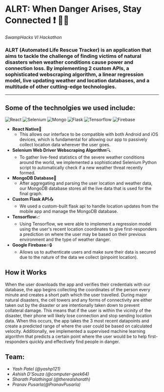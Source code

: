# ALRT: When Danger Arises, Stay Connected :exclamation: :fire_engine::dash:

*SwampHacks VI Hackathon*
### ALRT (Automated Life Rescue Tracker) is an application that aims to tackle the challenge of finding victims of natural disasters when weather conditions cause power and connection loss. By implementing 2 custom APIs, a sophisticated webscraping algorithm, a linear regression model, live updating weather and location databases, and a multitude of other cutting-edge technologies. ###
---
## Some of the technolgies we used include: ##
  ![React](https://img.icons8.com/ios/150/000000/react-native.png)
  ![Selenium](https://github.com/computer-geek64/alrt/blob/master/assets/img/Selenium.png)
  ![Mongo](https://github.com/computer-geek64/alrt/blob/master/assets/img/mongo2.png)
  ![Flask](https://www.olirowan.xyz/static/images/icons/flask-plain.svg)
  ![Tensorflow](https://github.com/computer-geek64/alrt/blob/master/assets/img/tensor.png)
  ![Firebase](https://github.com/computer-geek64/alrt/blob/master/assets/img/firebase2.png)
    
* **React Native**:iphone:
  * This allows our interface to be compatible with both Android and iOS devices, which is fundamental for allowing our app to passively collect location data wherever the user goes.
* **Selenium Web Driver Webscraping Algorithm**:mag:
  * To gather live-feed statistics of the severe weather conditions around the world, we implemented a sophisticated Selenium Python script to automatically check if a new weather threat recently formed.
* **MongoDB Database**:page_facing_up:
  * After aggregating and parsing the user location and weather data, our MongoDB database stores all the live data that is used for the final graph.
* **Custom Flask API**:outbox_tray:
  * We used a custom-built flask api to handle location updates from the mobile app and manage the MongoDB database.
* **Tensorflow**:chart_with_upwards_trend:
  * Using Tensorflow, we were able to implement a regression model using the user's recent location coordinates to give first-responders a prediction on where the user may be based on their previous environment and the type of weather danger.
* **Google Firebase**:fire::lock:
  * Allows us to authenticate users and make sure their data is secured due to the nature of the data we collect (pinpoint location).

## How it Works ##

When the user downloads the app and verifies their credentials with our database, the app begins collecting the coordinates of the person every minute and creates a short path which the user travelled. During major natural disasters, the cell towers and any forms of connectivity are either taken out by the disaster or are intentionally taken down to prevent collateral damage. This means that if the user is within the vicinity of the disaster, their phone will likely lose connection and stop sending location data. When this occurs, the app takes the 3 most recent datapoints and create a predicted range of where the user could be based on calculated velocity. Additionally, we implemented a supervised machine learning algorithm that predicts a certain point where the user would be to help first-responders quickly and effectively find people in danger.

## Team: 
* *Yash Patel (@yashp121)*
* *Ashish D'Souza (@computer-geek64)*
* *Sharath Palathingal (@therealsharath)*
* *Pranav Pusarla(@PranavPusarla)*
